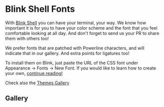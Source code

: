 # Blink Shell Fonts

With [Blink Shell](http://www.blink.sh) you can have your terminal, your way. We know how important it is for you to have your color scheme and the font that you feel comfortable looking at all day. And don't forget to send us your PR to share them with others too!

We prefer fonts that are patched with Powerline characters, and will indicate that in our gallery. And extra points for ligatures too!

To install them on Blink, just paste the URL of the CSS font under Appearance -> Fonts -> New Font. If you would like to learn how to create your own, [continue reading!](https://github.com/blinksh/blink/blob/raw/Resources/FontsAndThemes.md)

Check also the [Themes Gallery](https://github.com/blinksh/themes)

## Gallery





